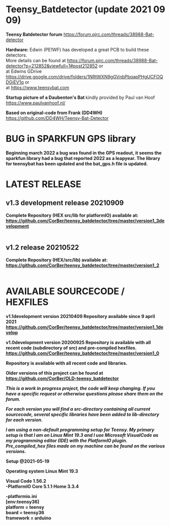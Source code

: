 # Teensy_Batdetector  (update 2021 09 09)

<b>Teensy Batdetector forum</b>
https://forum.pjrc.com/threads/38988-Bat-detector

<b>Hardware:</b>
Edwin (PE1WF) has developed a great PCB to build these detectors. <br>More details can be found at https://forum.pjrc.com/threads/38988-Bat-detector?p=212852&viewfull=1#post212852 or <br>
at Edwins GDrive https://drive.google.com/drive/folders/1NRtWXN9gGVnbPbqapPHgUCFOQDGjEV1q
or<br> at https://www.teensybat.com

<b>Startup picture of a Daubenton's Bat </b>
kindly provided by Paul van Hoof https://www.paulvanhoof.nl/

<b>Based on original-code from Frank (DD4WH)</b>
https://github.com/DD4WH/Teensy-Bat-Detector 
<br>

# BUG in SPARKFUN GPS library
<b> Beginning march 2022 a bug was found in the GPS readout, it seems the sparkfun library had a bug that reported 2022 as a leapyear. The library for teensybat has been updated and the bat_gps.h file is updated.

# LATEST RELEASE 
<b><h2> v1.3 development release 20210909</h2> </b>
Complete Repository (HEX src/lib for platformIO) available at: <br>
https://github.com/CorBer/teensy_batdetector/tree/master/version1_3development
<br>
<br>

<b><h2> v1.2 release 20210522</h2> </b>
Complete Repository (HEX/src/lib) available at: <br>
https://github.com/CorBer/teensy_batdetector/tree/master/version1_2
<br>
<br>
# AVAILABLE SOURCECODE / HEXFILES

<b> v1.1development version 20210409 </b>
Repository available since 9 april 2021 <br>
https://github.com/CorBer/teensy_batdetector/tree/master/version1_1develop

<b> v1.0development version 20200925 </b>
Repository is available with all recent code (subdirectory of src) and pre-compiled hexfiles. 
https://github.com/CorBer/teensy_batdetector/tree/master/version1_0

Repository is available with all recent code and libraries. 

Older versions of this project can be found at https://github.com/CorBer/OLD-teensy_batdetector

<i>This is a work in progress project, the code will keep changing. If you have a specific request or otherwise questions please share them on the forum. 

For each version you will find a src-directory containing all current sourcecode, several specific libraries have been added to lib-directory for each version. 

I am using a non-default programming setup for Teensy. My primary setup is that I am on Linux Mint 19.3 and I use Microsoft VisualCode as my programming editor (IDE) with the PlatformIO plugin. Pre_compiled_hex files made on my machine can be found on the various versions.</i>

Setup @2021-05-19

Operating system Linux Mint 19.3

<b>Visual Code 1.56.2</b><br>
-PlatformIO Core 5.1.1·Home 3.3.4

-platformio.ini<br>
  [env:teensy36]<br>
  platform = teensy<br>
  board = teensy36<br>
  framework = arduino<br>


